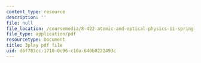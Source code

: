 ```yaml
---
content_type: resource
description: ''
file: null
file_location: /coursemedia/8-422-atomic-and-optical-physics-ii-spring-2013/d6f783cc17100c96c10a640b0222493c_T1KLrKvCGbA.pdf
file_type: application/pdf
resourcetype: Document
title: 3play pdf file
uid: d6f783cc-1710-0c96-c10a-640b0222493c
---
```

